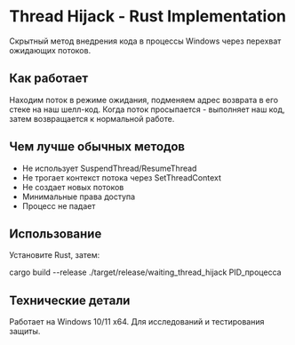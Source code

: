 # Thread Hijack - Rust Implementation

Скрытный метод внедрения кода в процессы Windows через перехват ожидающих потоков.

## Как работает

Находим поток в режиме ожидания, подменяем адрес возврата в его стеке на наш шелл-код. Когда поток просыпается - выполняет наш код, затем возвращается к нормальной работе.

## Чем лучше обычных методов

- Не использует SuspendThread/ResumeThread
- Не трогает контекст потока через SetThreadContext  
- Не создает новых потоков
- Минимальные права доступа
- Процесс не падает

## Использование

Установите Rust, затем:

cargo build --release
./target/release/waiting_thread_hijack PID_процесса

## Технические детали

Работает на Windows 10/11 x64. Для исследований и тестирования защиты.

